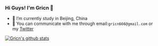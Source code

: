 ### Hi Guys! I'm Gricn 👋 

- 🔭 I’m currently study in Beijing, China
- 💬 You can communicate with me through email:`gricn666@gmail.com` or my [Twitter](https://twitter.com/IridescentWolke)

[![Gricn's github stats](https://github-readme-stats.vercel.app/api?username=gricn&layout=compact&count_private=true&show_icons=true)](https://github.com/anuraghazra/github-readme-stats)
